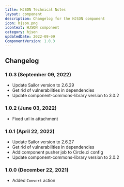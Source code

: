 ```yaml
---
title: HJSON Technical Notes
layout: component
description: Changelog for the HJSON component
icon: hjson.png
icontext: HJSON component
category: hjson
updatedDate: 2022-09-09
ComponentVersion: 1.0.3
---
```


## Changelog

### 1.0.3 (September 09, 2022)

* Update Sailor version to 2.6.29
* Get rid of vulnerabilities in dependencies
* Update component-commons-library version to 3.0.2

### 1.0.2 (June 03, 2022)

* Fixed url in attachment

### 1.0.1 (April 22, 2022)

* Update Sailor version to 2.6.27
* Get rid of vulnerabilities in dependencies
* Add component pusher job to Circle.ci config
* Update component-commons-library version to 2.0.2

### 1.0.0 (December 22, 2021)

* Added `Convert` action
